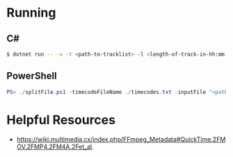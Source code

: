 # Running

## C#
```bash
$ dotnet run -- -v -t <path-to-tracklist> -l <length-of-track-in-hh:mm:ss.ff-format>
```

## PowerShell

```powershell
PS> ./splitFile.ps1 -timecodeFileName ./timecodes.txt -inputFile "<path-to-audio-file>" -album_artist "<artist-name>" -album "<album-name>"
```

# Helpful Resources
- https://wiki.multimedia.cx/index.php/FFmpeg_Metadata#QuickTime.2FMOV.2FMP4.2FM4A.2Fet_al.

